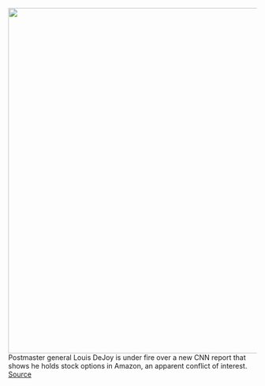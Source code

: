 <img src='https://cdn.vox-cdn.com/thumbor/cs_6ltBoj-pE9DrygdzcVYlJt9I=/0x0:3000x2000/1200x800/filters:focal(1260x760:1740x1240)/cdn.vox-cdn.com/uploads/chorus_image/image/67201179/1266150739.jpg.0.jpg' width='700px' /><br/>
Postmaster general Louis DeJoy is under fire over a new CNN report that shows he holds stock options in Amazon, an apparent conflict of interest.
<a href='https://www.theverge.com/2020/8/13/21367736/postmaster-general-amazon-post-office-conflict'> Source <a/>